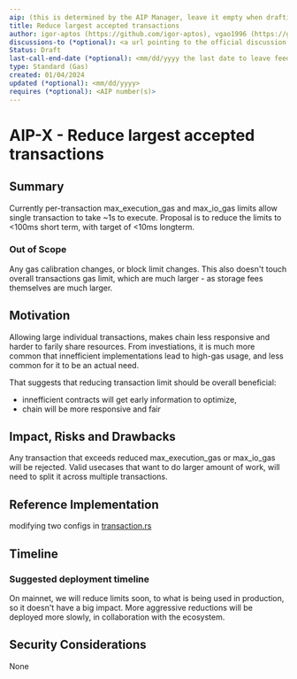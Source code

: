 ```yaml
---
aip: (this is determined by the AIP Manager, leave it empty when drafting)
title: Reduce largest accepted transactions
author: igor-aptos (https://github.com/igor-aptos), vgao1996 (https://github.com/vgao1996)
discussions-to (*optional): <a url pointing to the official discussion thread>
Status: Draft
last-call-end-date (*optional): <mm/dd/yyyy the last date to leave feedbacks and reviews>
type: Standard (Gas)
created: 01/04/2024
updated (*optional): <mm/dd/yyyy>
requires (*optional): <AIP number(s)>
---
```


# AIP-X - Reduce largest accepted transactions
  
## Summary

Currently per-transaction max_execution_gas and max_io_gas limits allow single transaction to take ~1s to execute.
Proposal is to reduce the limits to <100ms short term, with target of <10ms longterm.

### Out of Scope

Any gas calibration changes, or block limit changes. 
This also doesn't touch overall transactions gas limit, which are much larger - as storage fees themselves are much larger.

## Motivation

Allowing large individual transactions, makes chain less responsive and harder to farily share resources.
From investiations, it is much more common that innefficient implementations lead to high-gas usage, and less common for it to be an actual need.

That suggests that reducing transaction limit should be overall beneficial:
- innefficient contracts will get early information to optimize, 
- chain will be more responsive and fair

## Impact, Risks and Drawbacks

Any transaction that exceeds reduced max_execution_gas or max_io_gas will be rejected.
Valid usecases that want to do larger amount of work, will need to split it across multiple transactions.

## Reference Implementation

modifying two configs in [transaction.rs](https://github.com/aptos-labs/aptos-core/blob/main/aptos-move/aptos-gas-schedule/src/gas_schedule/transaction.rs#L176)

## Timeline

### Suggested deployment timeline

On mainnet, we will reduce limits soon, to what is being used in production, so it doesn't have a big impact.
More aggressive reductions will be deployed more slowly, in collaboration with the ecosystem.

## Security Considerations

None
